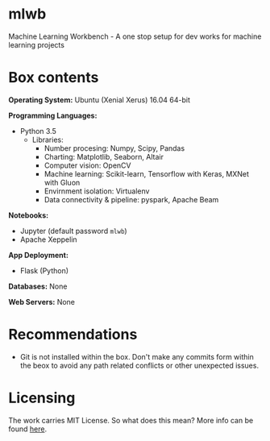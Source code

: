 # mlwb
Machine Learning Workbench - A one stop setup for dev works for machine learning projects

# Box contents
__Operating System:__ Ubuntu (Xenial Xerus) 16.04 64-bit

__Programming Languages:__
- Python 3.5
  - Libraries:
    - Number procesing: Numpy, Scipy, Pandas
    - Charting: Matplotlib, Seaborn, Altair
    - Computer vision: OpenCV
    - Machine learning: Scikit-learn, Tensorflow with Keras, MXNet with Gluon
    - Envirnment isolation: Virtualenv
    - Data connectivity & pipeline: pyspark, Apache Beam

__Notebooks:__
- Jupyter (default password `mlwb`)
- Apache Xeppelin

__App Deployment:__
- Flask (Python)

__Databases:__ None

__Web Servers:__ None

# Recommendations
- Git is not installed within the box. Don't make any commits form within the beox to avoid any path related conflicts or other unexpected issues.

# Licensing
The work carries MIT License. So what does this mean? More info can be found [here](https://choosealicense.com/appendix/ "External link").
